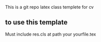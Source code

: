 This is a git repo latex class templete for cv 

 ## to use this template
 Must include res.cls at path your yourfile.tex
